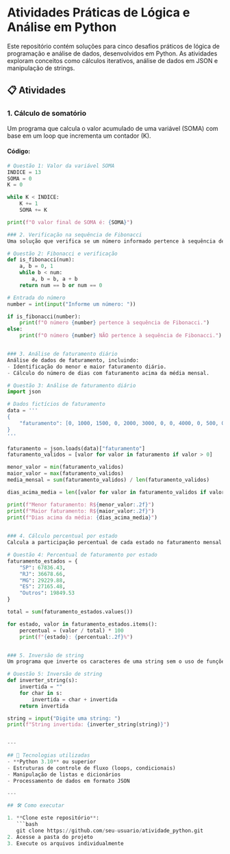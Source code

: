 # Atividades Práticas de Lógica e Análise em Python  

Este repositório contém soluções para cinco desafios práticos de lógica de programação e análise de dados, desenvolvidos em Python. As atividades exploram conceitos como cálculos iterativos, análise de dados em JSON e manipulação de strings.  

## 📋 Atividades  

### 1. Cálculo de somatório  
Um programa que calcula o valor acumulado de uma variável \(SOMA\) com base em um loop que incrementa um contador \(K\).  

#### Código:  
```python
# Questão 1: Valor da variável SOMA
INDICE = 13
SOMA = 0
K = 0

while K < INDICE:
    K += 1
    SOMA += K

print(f"O valor final de SOMA é: {SOMA}")

### 2. Verificação na sequência de Fibonacci  
Uma solução que verifica se um número informado pertence à sequência de Fibonacci.

# Questão 2: Fibonacci e verificação
def is_fibonacci(num):
    a, b = 0, 1
    while b < num:
        a, b = b, a + b
    return num == b or num == 0

# Entrada do número
number = int(input("Informe um número: "))

if is_fibonacci(number):
    print(f"O número {number} pertence à sequência de Fibonacci.")
else:
    print(f"O número {number} NÃO pertence à sequência de Fibonacci.")


### 3. Análise de faturamento diário  
Análise de dados de faturamento, incluindo:  
- Identificação do menor e maior faturamento diário.  
- Cálculo do número de dias com faturamento acima da média mensal.

# Questão 3: Análise de faturamento diário
import json

# Dados fictícios de faturamento
data = '''
{
    "faturamento": [0, 1000, 1500, 0, 2000, 3000, 0, 0, 4000, 0, 500, 0, 0, 6000]
}
'''

faturamento = json.loads(data)["faturamento"]
faturamento_validos = [valor for valor in faturamento if valor > 0]

menor_valor = min(faturamento_validos)
maior_valor = max(faturamento_validos)
media_mensal = sum(faturamento_validos) / len(faturamento_validos)

dias_acima_media = len([valor for valor in faturamento_validos if valor > media_mensal])

print(f"Menor faturamento: R${menor_valor:.2f}")
print(f"Maior faturamento: R${maior_valor:.2f}")
print(f"Dias acima da média: {dias_acima_media}")
  

### 4. Cálculo percentual por estado  
Calcula a participação percentual de cada estado no faturamento mensal de uma distribuidora, utilizando valores fornecidos.

# Questão 4: Percentual de faturamento por estado
faturamento_estados = {
    "SP": 67836.43,
    "RJ": 36678.66,
    "MG": 29229.88,
    "ES": 27165.48,
    "Outros": 19849.53
}

total = sum(faturamento_estados.values())

for estado, valor in faturamento_estados.items():
    percentual = (valor / total) * 100
    print(f"{estado}: {percentual:.2f}%")


### 5. Inversão de string  
Um programa que inverte os caracteres de uma string sem o uso de funções prontas como `reverse()`.

# Questão 5: Inversão de string
def inverter_string(s):
    invertida = ""
    for char in s:
        invertida = char + invertida
    return invertida

string = input("Digite uma string: ")
print(f"String invertida: {inverter_string(string)}")


---

## 🚀 Tecnologias utilizadas  
- **Python 3.10** ou superior  
- Estruturas de controle de fluxo (loops, condicionais)  
- Manipulação de listas e dicionários  
- Processamento de dados em formato JSON  

---

## 🛠️ Como executar  

1. **Clone este repositório**:  
   ```bash
   git clone https://github.com/seu-usuario/atividade_python.git
2. Acesse a pasta do projeto
3. Execute os arquivos individualmente

